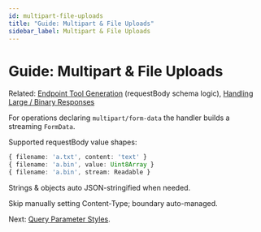 ```yaml
---
id: multipart-file-uploads
title: "Guide: Multipart & File Uploads"
sidebar_label: Multipart & File Uploads
---
```


# Guide: Multipart & File Uploads

Related: [Endpoint Tool Generation](endpoint-tool-generation.md) (requestBody schema logic), [Handling Large / Binary Responses](handling-large-binary.md)

For operations declaring `multipart/form-data` the handler builds a streaming `FormData`.

Supported requestBody value shapes:
```ts
{ filename: 'a.txt', content: 'text' }
{ filename: 'a.bin', value: Uint8Array }
{ filename: 'a.bin', stream: Readable }
```

Strings & objects auto JSON-stringified when needed.

Skip manually setting Content-Type; boundary auto-managed.

Next: [Query Parameter Styles](query-param-styles.md).
